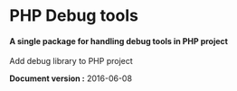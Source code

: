 # PHP Debug tools
#### A single package for handling debug tools in PHP project

Add debug library to PHP project


**Document version :** 2016-06-08
